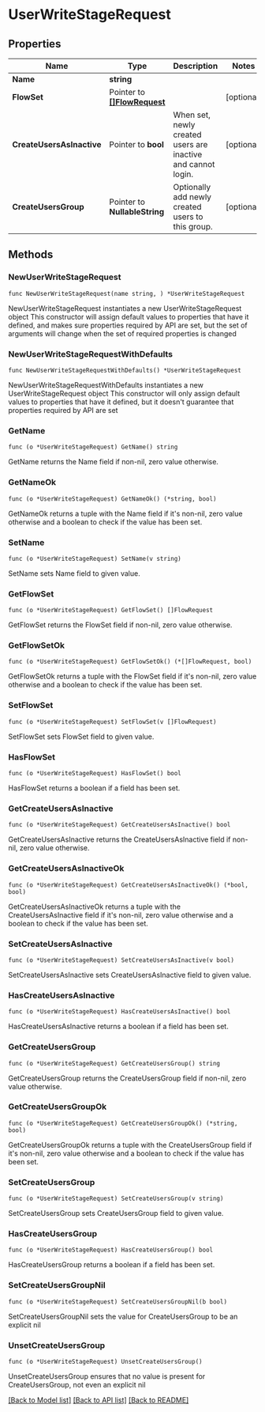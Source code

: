 # UserWriteStageRequest

## Properties

Name | Type | Description | Notes
------------ | ------------- | ------------- | -------------
**Name** | **string** |  | 
**FlowSet** | Pointer to [**[]FlowRequest**](FlowRequest.md) |  | [optional] 
**CreateUsersAsInactive** | Pointer to **bool** | When set, newly created users are inactive and cannot login. | [optional] 
**CreateUsersGroup** | Pointer to **NullableString** | Optionally add newly created users to this group. | [optional] 

## Methods

### NewUserWriteStageRequest

`func NewUserWriteStageRequest(name string, ) *UserWriteStageRequest`

NewUserWriteStageRequest instantiates a new UserWriteStageRequest object
This constructor will assign default values to properties that have it defined,
and makes sure properties required by API are set, but the set of arguments
will change when the set of required properties is changed

### NewUserWriteStageRequestWithDefaults

`func NewUserWriteStageRequestWithDefaults() *UserWriteStageRequest`

NewUserWriteStageRequestWithDefaults instantiates a new UserWriteStageRequest object
This constructor will only assign default values to properties that have it defined,
but it doesn't guarantee that properties required by API are set

### GetName

`func (o *UserWriteStageRequest) GetName() string`

GetName returns the Name field if non-nil, zero value otherwise.

### GetNameOk

`func (o *UserWriteStageRequest) GetNameOk() (*string, bool)`

GetNameOk returns a tuple with the Name field if it's non-nil, zero value otherwise
and a boolean to check if the value has been set.

### SetName

`func (o *UserWriteStageRequest) SetName(v string)`

SetName sets Name field to given value.


### GetFlowSet

`func (o *UserWriteStageRequest) GetFlowSet() []FlowRequest`

GetFlowSet returns the FlowSet field if non-nil, zero value otherwise.

### GetFlowSetOk

`func (o *UserWriteStageRequest) GetFlowSetOk() (*[]FlowRequest, bool)`

GetFlowSetOk returns a tuple with the FlowSet field if it's non-nil, zero value otherwise
and a boolean to check if the value has been set.

### SetFlowSet

`func (o *UserWriteStageRequest) SetFlowSet(v []FlowRequest)`

SetFlowSet sets FlowSet field to given value.

### HasFlowSet

`func (o *UserWriteStageRequest) HasFlowSet() bool`

HasFlowSet returns a boolean if a field has been set.

### GetCreateUsersAsInactive

`func (o *UserWriteStageRequest) GetCreateUsersAsInactive() bool`

GetCreateUsersAsInactive returns the CreateUsersAsInactive field if non-nil, zero value otherwise.

### GetCreateUsersAsInactiveOk

`func (o *UserWriteStageRequest) GetCreateUsersAsInactiveOk() (*bool, bool)`

GetCreateUsersAsInactiveOk returns a tuple with the CreateUsersAsInactive field if it's non-nil, zero value otherwise
and a boolean to check if the value has been set.

### SetCreateUsersAsInactive

`func (o *UserWriteStageRequest) SetCreateUsersAsInactive(v bool)`

SetCreateUsersAsInactive sets CreateUsersAsInactive field to given value.

### HasCreateUsersAsInactive

`func (o *UserWriteStageRequest) HasCreateUsersAsInactive() bool`

HasCreateUsersAsInactive returns a boolean if a field has been set.

### GetCreateUsersGroup

`func (o *UserWriteStageRequest) GetCreateUsersGroup() string`

GetCreateUsersGroup returns the CreateUsersGroup field if non-nil, zero value otherwise.

### GetCreateUsersGroupOk

`func (o *UserWriteStageRequest) GetCreateUsersGroupOk() (*string, bool)`

GetCreateUsersGroupOk returns a tuple with the CreateUsersGroup field if it's non-nil, zero value otherwise
and a boolean to check if the value has been set.

### SetCreateUsersGroup

`func (o *UserWriteStageRequest) SetCreateUsersGroup(v string)`

SetCreateUsersGroup sets CreateUsersGroup field to given value.

### HasCreateUsersGroup

`func (o *UserWriteStageRequest) HasCreateUsersGroup() bool`

HasCreateUsersGroup returns a boolean if a field has been set.

### SetCreateUsersGroupNil

`func (o *UserWriteStageRequest) SetCreateUsersGroupNil(b bool)`

 SetCreateUsersGroupNil sets the value for CreateUsersGroup to be an explicit nil

### UnsetCreateUsersGroup
`func (o *UserWriteStageRequest) UnsetCreateUsersGroup()`

UnsetCreateUsersGroup ensures that no value is present for CreateUsersGroup, not even an explicit nil

[[Back to Model list]](../README.md#documentation-for-models) [[Back to API list]](../README.md#documentation-for-api-endpoints) [[Back to README]](../README.md)


